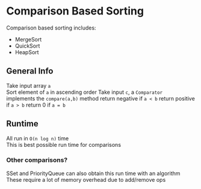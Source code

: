 # Comparison Based Sorting 

Comparison based sorting includes: 
- MergeSort
- QuickSort
- HeapSort

## General Info  
Take input array `a`  
Sort element of `a` in ascending order
Take input `c`, a `Comparator`  
  implements the `compare(a,b)` method
    return negative if `a < b`
    return positive if `a > b`
    return 0 if `a = b`

## Runtime
All run in `O(n log n)` time  
This is best possible run time for comparisons  

### Other comparisons?
SSet and PriorityQueue can also obtain this run time with an algorithm  
These require a lot of memory overhead due to add/remove ops